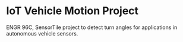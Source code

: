 # IoT Vehicle Motion Project
ENGR 96C, SensorTile project to detect turn angles for applications in autonomous vehicle sensors. 

